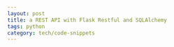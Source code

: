 ```yaml
---
layout: post
title: a REST API with Flask Restful and SQLAlchemy
tags: python
category: tech/code-snippets
---
```


<script src="https://gist.github.com/selimslab/24bb989f97b61d77ff58e71672d530ce.js"></script>
